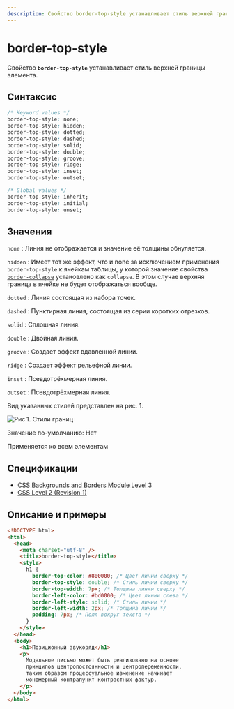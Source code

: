 ```yaml
---
description: Свойство border-top-style устанавливает стиль верхней границы элемента
---
```


# border-top-style

Свойство **`border-top-style`** устанавливает стиль верхней границы элемента.

## Синтаксис

```css
/* Keyword values */
border-top-style: none;
border-top-style: hidden;
border-top-style: dotted;
border-top-style: dashed;
border-top-style: solid;
border-top-style: double;
border-top-style: groove;
border-top-style: ridge;
border-top-style: inset;
border-top-style: outset;

/* Global values */
border-top-style: inherit;
border-top-style: initial;
border-top-style: unset;
```

## Значения

`none`
: Линия не отображается и значение её толщины обнуляется.

`hidden`
: Имеет тот же эффект, что и none за исключением применения `border-top-style` к ячейкам таблицы, у которой значение свойства [`border-collapse`](border-collapse.md) установлено как `collapse`. В этом случае верхняя граница в ячейке не будет отображаться вообще.

`dotted`
: Линия состоящая из набора точек.

`dashed`
: Пунктирная линия, состоящая из серии коротких отрезков.

`solid`
: Сплошная линия.

`double`
: Двойная линия.

`groove`
: Создает эффект вдавленной линии.

`ridge`
: Создает эффект рельефной линии.

`inset`
: Псевдотрёхмерная линия.

`outset`
: Псевдотрёхмерная линия.

Вид указанных стилей представлен на рис. 1.

![Рис.1. Стили границ](border_style_7.png)

Значение по-умолчанию: Нет

Применяется ко всем элементам

## Спецификации

- [CSS Backgrounds and Borders Module Level 3](http://dev.w3.org/csswg/css3-background/#border-top-style)
- [CSS Level 2 (Revision 1)](http://www.w3.org/TR/CSS2/box.html#border-style-properties)

## Описание и примеры

```html
<!DOCTYPE html>
<html>
  <head>
    <meta charset="utf-8" />
    <title>border-top-style</title>
    <style>
      h1 {
        border-top-color: #800000; /* Цвет линии сверху */
        border-top-style: double; /* Стиль линии сверху */
        border-top-width: 7px; /* Толщина линии сверху */
        border-left-color: #bd0000; /* Цвет линии слева */
        border-left-style: solid; /* Стиль линии */
        border-left-width: 2px; /* Толщина линии */
        padding: 7px; /* Поля вокруг текста */
      }
    </style>
  </head>
  <body>
    <h1>Позиционный звукоряд</h1>
    <p>
      Модальное письмо может быть реализовано на основе
      принципов центропостоянности и центропеременности,
      таким образом процессуальное изменение начинает
      мономерный контрапункт контрастных фактур.
    </p>
  </body>
</html>
```
